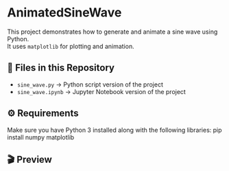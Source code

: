 # AnimatedSineWave

This project demonstrates how to generate and animate a sine wave using Python.  
It uses `matplotlib` for plotting and animation.

## 📂 Files in this Repository
- `sine_wave.py` → Python script version of the project  
- `sine_wave.ipynb` → Jupyter Notebook version of the project  

## ⚙️ Requirements
Make sure you have Python 3 installed along with the following libraries:
pip install numpy matplotlib
## 🎬 Preview
